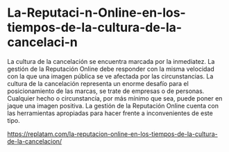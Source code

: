 # La-Reputaci-n-Online-en-los-tiempos-de-la-cultura-de-la-cancelaci-n

La cultura de la cancelación se encuentra marcada por la inmediatez. La gestión de la Reputación Online debe responder con la misma velocidad con la que una imagen pública se ve afectada por las circunstancias.
La cultura de la cancelación representa un enorme desafío para el posicionamiento de las marcas, se trate de empresas o de personas. Cualquier hecho o circunstancia, por más mínimo que sea, puede poner en jaque una imagen positiva. La gestión de la Reputación Online cuenta con las herramientas apropiadas para hacer frente a inconvenientes de este tipo.

https://replatam.com/la-reputacion-online-en-los-tiempos-de-la-cultura-de-la-cancelacion/
